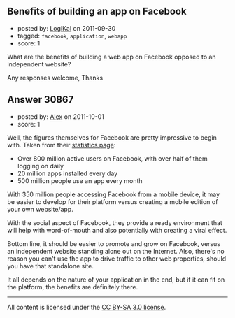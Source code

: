 ## Benefits of building an app on Facebook

- posted by: [LogiKal](https://stackexchange.com/users/-1/12942-logikal) on 2011-09-30
- tagged: `facebook`, `application`, `webapp`
- score: 1

What are the benefits of building a web app on Facebook opposed to an independent website?

Any responses welcome,
Thanks


## Answer 30867

- posted by: [Alex](https://stackexchange.com/users/-1/12744-alex) on 2011-10-01
- score: 1

<p>Well, the figures themselves for Facebook are pretty impressive to begin with. Taken from their <a href="http://www.facebook.com/press/info.php?statistics" rel="nofollow">statistics page</a>:</p>

<ul>
<li>Over 800 million active users on Facebook, with over half of them
logging on daily</li>
<li>20 million apps installed every day</li>
<li>500 million people use an app every month</li>
</ul>

<p>With 350 million people accessing Facebook from a mobile device, it may be easier to develop for their platform versus creating a mobile edition of your own website/app.</p>

<p>With the social aspect of Facebook, they provide a ready environment that will help with word-of-mouth and also potentially with creating a viral effect.</p>

<p>Bottom line, it should be easier to promote and grow on Facebook, versus an independent website standing alone out on the Internet. Also, there's no reason you can't use the app to drive traffic to other web properties, should you have that standalone site.</p>

<p>It all depends on the nature of your application in the end, but if it can fit on the platform, the benefits are definitely there.</p>




---

All content is licensed under the [CC BY-SA 3.0 license](https://creativecommons.org/licenses/by-sa/3.0/).
